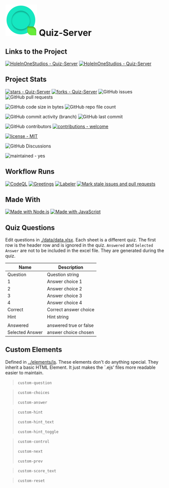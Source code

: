 # ![Logo](public/images/icon.png)    Quiz-Server


## Links to the Project

[![HoleInOneStudios - Quiz-Server](https://img.shields.io/static/v1?label=HoleInOneStudios&message=Quiz-Server&color=blue&logo=github)](https://github.com/HoleInOneStudios/Quiz-Server "Go to GitHub repo")
[![HoleInOneStudios - Quiz-Server](https://img.shields.io/static/v1?label=HoleInOneStudios&message=Quiz-Server&color=blue&logo=npm)](https://www.npmjs.com/package/quiz-server "Go to NPM repo")

## Project Stats

[![stars - Quiz-Server](https://img.shields.io/github/stars/HoleInOneStudios/Quiz-Server?style=social)](https://github.com.HoleInOneStudios/Quiz-Server)    [![forks - Quiz-Server](https://img.shields.io/github/forks/HoleInOneStudios/Quiz-Server?style=social)](https://github.com/HoleInOneStudios/Quiz-Server)
![GitHub issues](https://img.shields.io/github/issues/HoleInOneStudios/Quiz-Server) ![GitHub pull requests](https://img.shields.io/github/issues-pr/HoleInOneStudios/Quiz-Server)

![GitHub code size in bytes](https://img.shields.io/github/languages/code-size/HoleInOneStudios/Quiz-Server)    ![GitHub repo file count](https://img.shields.io/github/directory-file-count/HoleInOneStudios/Quiz-Server)

![GitHub commit activity (branch)](https://img.shields.io/github/commit-activity/w/HoleInOneStudios/Quiz-Server)    ![GitHub last commit](https://img.shields.io/github/last-commit/HoleInOneStudios/Quiz-Server)

![GitHub contributors](https://img.shields.io/github/contributors/HoleInOneStudios/Quiz-Server) [![contributions - welcome](https://img.shields.io/badge/contributions-welcome-blue)](/.github/CONTRIBUTING.md "Go to contributions doc")

[![license - MIT](https://img.shields.io/badge/license-MIT-blue)](https://opensource.org/licenses/MIT "Go to MIT license")

![GitHub Discussions](https://img.shields.io/github/discussions/HoleInOneStudios/Quiz-Server)

![maintained - yes](https://img.shields.io/badge/maintained-yes-blue)

## Workflow Runs

[![CodeQL](https://github.com/HoleInOneStudios/Quiz-Server/actions/workflows/codeql-analysis.yml/badge.svg?branch=main)](https://github.com/HoleInOneStudios/Quiz-Server/actions/workflows/codeql-analysis.yml) [![Greetings](https://github.com/HoleInOneStudios/Quiz-Server/actions/workflows/greetings.yml/badge.svg?branch=main)](https://github.com/HoleInOneStudios/Quiz-Server/actions/workflows/greetings.yml)  [![Labeler](https://github.com/HoleInOneStudios/Quiz-Server/actions/workflows/label.yml/badge.svg?branch=main)](https://github.com/HoleInOneStudios/Quiz-Server/actions/workflows/label.yml)    [![Mark stale issues and pull requests](https://github.com/HoleInOneStudios/Quiz-Server/actions/workflows/stale.yml/badge.svg?branch=main)](https://github.com/HoleInOneStudios/Quiz-Server/actions/workflows/stale.yml)

## Made With

[![Made with Node.js](https://img.shields.io/badge/Node.js->=12-blue?logo=node.js&logoColor=white)](https://nodejs.org "Go to Node.js homepage")    [![Made with JavaScript](https://img.shields.io/badge/Made_with-JavaScript-blue?logo=javascript&logoColor=white)](https://www.javascript.com/ "Go to JavaScript homepage")

## Quiz Questions

Edit questions in [./data/data.xlsx](./data/data.xlsx). Each sheet is a different quiz. The first row is the header row and is ignored in the quiz. `Answered` and `Selected Answer` are not to be included in the excel file. They are generated during the quiz.

| Name            | Description            |
| --------------- | ---------------------- |
| Question        | Question string        |
| 1               | Answer choice 1        |
| 2               | Answer choice 2        |
| 3               | Answer choice 3        |
| 4               | Answer choice 4        |
| Correct         | Correct answer choice  |
| Hint            | Hint string            |
|                 |                        |
| Answered        | answered true or false |
| Selected Answer | answer choice chosen   |

## Custom Elements

Defined in [../elements/js](./public/js/elements.js). These elements don't do anything special. They inherit a basic HTML Element. It just makes the `.ejs' files more readable easier to maintain.

> `custom-question`

> `custom-choices`
>
> `custom-answer`

> `custom-hint`
>
> `custom-hint_text`
>
> `custom-hint_toggle`

> `custom-control`
>
> `custom-next`
>
> `custom-prev`

> `custom-score_text`

> `custom-reset`
